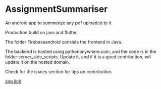 # AssignmentSummariser
An android app to summarize any pdf uploaded to it

Production build on java and flutter.

The folder Firebaseandroid consists the frontend in Java.

The backend is hosted using pythonanywhere.com, and the code is in the folder server_side_scripts. Update it, and if it is a good contribution, will update it on the hosted domain.

Check for the issues section for tips on contribution.


[app link](https://play.google.com/store/apps/details?id=com.inanutshell.abhijithneilabraham.firebaseandroid)
